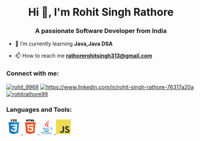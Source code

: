 <h1 align="center">Hi 👋, I'm Rohit Singh Rathore</h1>
<h3 align="center">A passionate Software Developer from India</h3>

- 🌱 I’m currently learning **Java,Java DSA**

- 📫 How to reach me **rathorerohitsingh313@gmail.com**

<h3 align="left">Connect with me:</h3>
<p align="left">
<a href="https://twitter.com/rohit_9968" target="blank"><img align="center" src="https://raw.githubusercontent.com/rahuldkjain/github-profile-readme-generator/master/src/images/icons/Social/twitter.svg" alt="rohit_9968" height="30" width="40" /></a>
<a href="https://linkedin.com/in/https://www.linkedin.com/in/rohit-singh-rathore-76317a20a" target="blank"><img align="center" src="https://raw.githubusercontent.com/rahuldkjain/github-profile-readme-generator/master/src/images/icons/Social/linked-in-alt.svg" alt="https://www.linkedin.com/in/rohit-singh-rathore-76317a20a" height="30" width="40" /></a>
<a href="https://www.codechef.com/users/rohitrathore99" target="blank"><img align="center" src="https://cdn.jsdelivr.net/npm/simple-icons@3.1.0/icons/codechef.svg" alt="rohitrathore99" height="30" width="40" /></a>
</p>

<h3 align="left">Languages and Tools:</h3>
<p align="left"> <a href="https://www.w3schools.com/css/" target="_blank" rel="noreferrer"> <img src="https://raw.githubusercontent.com/devicons/devicon/master/icons/css3/css3-original-wordmark.svg" alt="css3" width="40" height="40"/> </a> <a href="https://www.w3.org/html/" target="_blank" rel="noreferrer"> <img src="https://raw.githubusercontent.com/devicons/devicon/master/icons/html5/html5-original-wordmark.svg" alt="html5" width="40" height="40"/> </a> <a href="https://www.java.com" target="_blank" rel="noreferrer"> <img src="https://raw.githubusercontent.com/devicons/devicon/master/icons/java/java-original.svg" alt="java" width="40" height="40"/> </a> <a href="https://developer.mozilla.org/en-US/docs/Web/JavaScript" target="_blank" rel="noreferrer"> <img src="https://raw.githubusercontent.com/devicons/devicon/master/icons/javascript/javascript-original.svg" alt="javascript" width="40" height="40"/> </a> </p>
